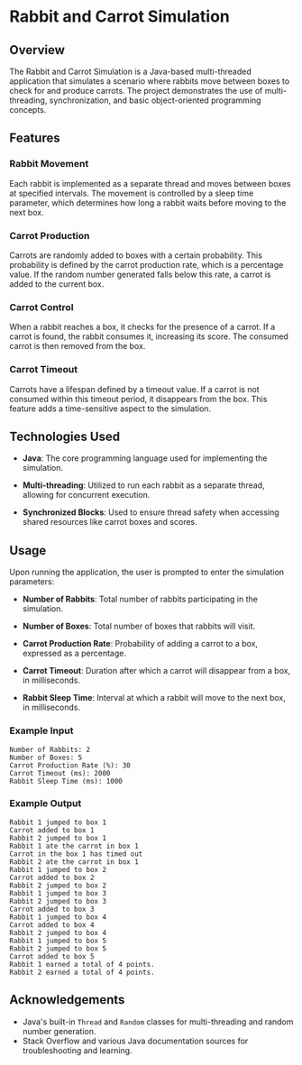 # Rabbit and Carrot Simulation

## Overview

The Rabbit and Carrot Simulation is a Java-based multi-threaded application that simulates a scenario where rabbits move between boxes to check for and produce carrots. The project demonstrates the use of multi-threading, synchronization, and basic object-oriented programming concepts.

## Features

### Rabbit Movement

Each rabbit is implemented as a separate thread and moves between boxes at specified intervals. The movement is controlled by a sleep time parameter, which determines how long a rabbit waits before moving to the next box.

### Carrot Production

Carrots are randomly added to boxes with a certain probability. This probability is defined by the carrot production rate, which is a percentage value. If the random number generated falls below this rate, a carrot is added to the current box.

### Carrot Control

When a rabbit reaches a box, it checks for the presence of a carrot. If a carrot is found, the rabbit consumes it, increasing its score. The consumed carrot is then removed from the box.

### Carrot Timeout

Carrots have a lifespan defined by a timeout value. If a carrot is not consumed within this timeout period, it disappears from the box. This feature adds a time-sensitive aspect to the simulation.

## Technologies Used

- **Java**: The core programming language used for implementing the simulation.
  
- **Multi-threading**: Utilized to run each rabbit as a separate thread, allowing for concurrent execution.

- **Synchronized Blocks**: Used to ensure thread safety when accessing shared resources like carrot boxes and scores.

## Usage

Upon running the application, the user is prompted to enter the simulation parameters:

- **Number of Rabbits**: Total number of rabbits participating in the simulation.
  
- **Number of Boxes**: Total number of boxes that rabbits will visit.

- **Carrot Production Rate**: Probability of adding a carrot to a box, expressed as a percentage.

- **Carrot Timeout**: Duration after which a carrot will disappear from a box, in milliseconds.

- **Rabbit Sleep Time**: Interval at which a rabbit will move to the next box, in milliseconds.

### Example Input

```
Number of Rabbits: 2
Number of Boxes: 5
Carrot Production Rate (%): 30
Carrot Timeout (ms): 2000
Rabbit Sleep Time (ms): 1000
```
### Example Output

```
Rabbit 1 jumped to box 1
Carrot added to box 1
Rabbit 2 jumped to box 1
Rabbit 1 ate the carrot in box 1
Carrot in the box 1 has timed out
Rabbit 2 ate the carrot in box 1
Rabbit 1 jumped to box 2
Carrot added to box 2
Rabbit 2 jumped to box 2
Rabbit 1 jumped to box 3
Rabbit 2 jumped to box 3
Carrot added to box 3
Rabbit 1 jumped to box 4
Carrot added to box 4
Rabbit 2 jumped to box 4
Rabbit 1 jumped to box 5
Rabbit 2 jumped to box 5
Carrot added to box 5
Rabbit 1 earned a total of 4 points.
Rabbit 2 earned a total of 4 points.
```

## Acknowledgements

- Java's built-in `Thread` and `Random` classes for multi-threading and random number generation.
- Stack Overflow and various Java documentation sources for troubleshooting and learning.
